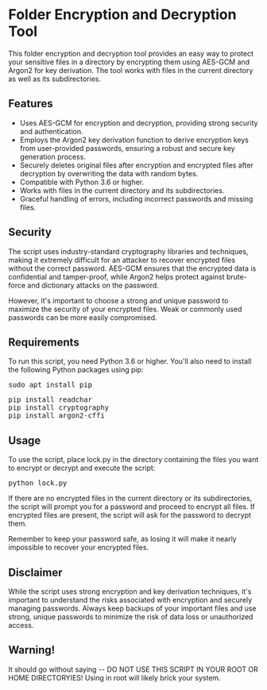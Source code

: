 <!DOCTYPE html>
<html lang="en">
<head>
    <meta charset="UTF-8">
    <meta name="viewport" content="width=device-width, initial-scale=1.0">
</head>
<body>
    <h1>Folder Encryption and Decryption Tool</h1>
    <p>This folder encryption and decryption tool provides an easy way to protect your sensitive files in a directory by encrypting them using AES-GCM and Argon2 for key derivation. The tool works with files in the current directory as well as its subdirectories.</p>

<h2>Features</h2>
<ul>
    <li>Uses AES-GCM for encryption and decryption, providing strong security and authentication.</li>
    <li>Employs the Argon2 key derivation function to derive encryption keys from user-provided passwords, ensuring a robust and secure key generation process.</li>
    <li>Securely deletes original files after encryption and encrypted files after decryption by overwriting the data with random bytes.</li>
    <li>Compatible with Python 3.6 or higher.</li>
    <li>Works with files in the current directory and its subdirectories.</li>
    <li>Graceful handling of errors, including incorrect passwords and missing files.</li>
</ul>

<h2>Security</h2>
<p>The script uses industry-standard cryptography libraries and techniques, making it extremely difficult for an attacker to recover encrypted files without the correct password. AES-GCM ensures that the encrypted data is confidential and tamper-proof, while Argon2 helps protect against brute-force and dictionary attacks on the password.</p>
<p>However, it's important to choose a strong and unique password to maximize the security of your encrypted files. Weak or commonly used passwords can be more easily compromised.</p>

<h2>Requirements</h2>
<p>To run this script, you need Python 3.6 or higher. You'll also need to install the following Python packages using pip:</p>
<pre>
sudo apt install pip
</pre>
<pre>
pip install readchar
pip install cryptography
pip install argon2-cffi
</pre>
<h2>Usage</h2>
<p>To use the script, place lock.py in the directory containing the files you want to encrypt or decrypt and execute the script:</p>
<pre>
python lock.py
</pre>
<p>If there are no encrypted files in the current directory or its subdirectories, the script will prompt you for a password and proceed to encrypt all files. If encrypted files are present, the script will ask for the password to decrypt them.</p>
<p>Remember to keep your password safe, as losing it will make it nearly impossible to recover your encrypted files.</p>
<h2>Disclaimer</h2>
<p>While the script uses strong encryption and key derivation techniques, it's important to understand the risks associated with encryption and securely managing passwords. Always keep backups of your important files and use strong, unique passwords to minimize the risk of data loss or unauthorized access.</p>
<h2>Warning!</h2>
<p>It should go without saying -- DO NOT USE THIS SCRIPT IN YOUR ROOT OR HOME DIRECTORYIES! Using in root will likely brick your system.
</p>
</body>
</html>
